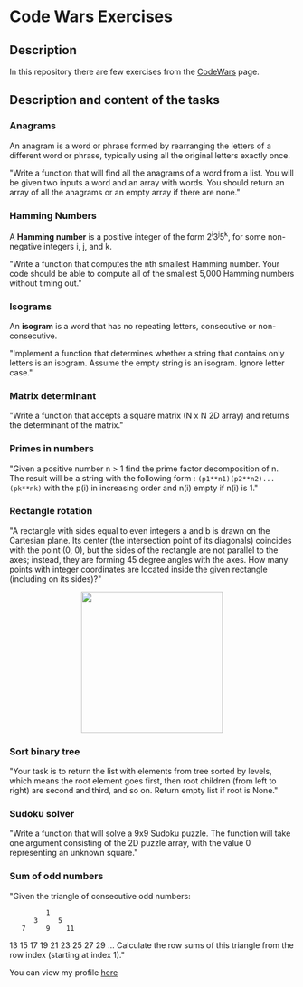 # Code Wars Exercises 
## Description
In this repository there are few exercises from the [CodeWars](https://www.codewars.com/) page.

## Description and content of the tasks
### **Anagrams**
An anagram is a word or phrase formed by rearranging the letters of a different word or phrase, typically using all the original letters exactly once.

"Write a function that will find all the anagrams of a word from a list. You will be given two inputs a word and an array with words. You should return an array of all the anagrams or an empty array if there are none." 

### Hamming Numbers 
A **Hamming number** is a positive integer of the form 2<sup>i</sup>3<sup>j</sup>5<sup>k</sup>, for some non-negative integers i, j, and k.

"Write a function that computes the nth smallest Hamming number.
Your code should be able to compute all of the smallest 5,000 Hamming numbers without timing out."

### Isograms
An **isogram** is a word that has no repeating letters, consecutive or non-consecutive. 

"Implement a function that determines whether a string that contains only letters is an isogram. Assume the empty string is an isogram. Ignore letter case."

### Matrix determinant
"Write a function that accepts a square matrix (N x N 2D array) and returns the determinant of the matrix."

### Primes in numbers
"Given a positive number n > 1 find the prime factor decomposition of n. The result will be a string with the following form :
`(p1**n1)(p2**n2)...(pk**nk)` 
with the p(i) in increasing order and n(i) empty if n(i) is 1."

### Rectangle rotation
"A rectangle with sides equal to even integers a and b is drawn on the Cartesian plane. Its center (the intersection point of its diagonals) coincides with the point (0, 0), but the sides of the rectangle are not parallel to the axes; instead, they are forming 45 degree angles with the axes.
How many points with integer coordinates are located inside the given rectangle (including on its sides)?"
<p align="center">
  <img weigth="250" height="250" src="https://files.gitter.im/myjinxin2015/raYf/blob">
</p>

### Sort binary tree
"Your task is to return the list with elements from tree sorted by levels, which means the root element goes first, then root children (from left to right) are second and third, and so on.
Return empty list if root is None."

### Sudoku solver
"Write a function that will solve a 9x9 Sudoku puzzle. The function will take one argument consisting of the 2D puzzle array, with the value 0 representing an unknown square."


### Sum of odd numbers
"Given the triangle of consecutive odd numbers:

             1
          3     5
       7     9    11
   13    15    17    19
21    23    25    27    29 ...
Calculate the row sums of this triangle from the row index (starting at index 1)."


You can view my profile [here](https://www.codewars.com/users/ReViall/stats)
